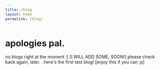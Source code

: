 ```yaml
---
title: /blog
layout: home
permalink: /blog/
---
```

# apologies pal.
no blogs right at the moment :[
[I WILL ADD SOME, SOON!]
please check back again, later.
.
here's the first test blog!
[enjoy this if you can ;p]
